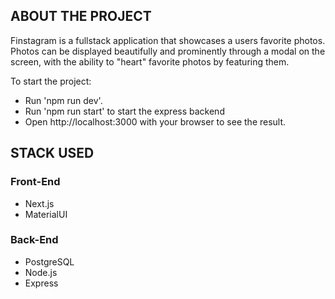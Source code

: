 ## ABOUT THE PROJECT

Finstagram is a fullstack application that showcases a users favorite photos. Photos can be displayed beautifully and prominently through a modal on the screen, with the ability to "heart" favorite photos by featuring them.

To start the project:

- Run 'npm run dev'.
- Run 'npm run start' to start the express backend
- Open http://localhost:3000 with your browser to see the result.

## STACK USED

### Front-End

- Next.js
- MaterialUI

### Back-End

- PostgreSQL
- Node.js
- Express
